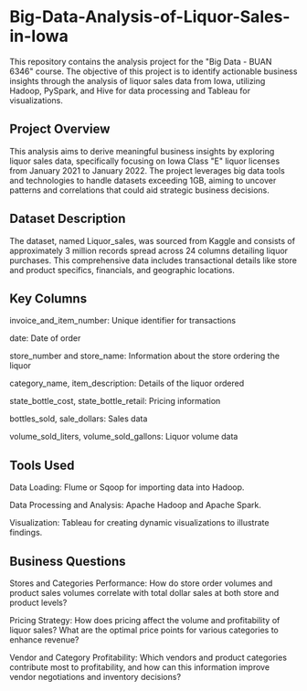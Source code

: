 # Big-Data-Analysis-of-Liquor-Sales-in-Iowa

This repository contains the analysis project for the "Big Data - BUAN 6346" course. The objective of this project is to identify actionable business insights through the analysis of liquor sales data from Iowa, utilizing Hadoop, PySpark, and Hive for data processing and Tableau for visualizations.

## Project Overview
This analysis aims to derive meaningful business insights by exploring liquor sales data, specifically focusing on Iowa Class "E" liquor licenses from January 2021 to January 2022. The project leverages big data tools and technologies to handle datasets exceeding 1GB, aiming to uncover patterns and correlations that could aid strategic business decisions.

## Dataset Description
The dataset, named Liquor_sales, was sourced from Kaggle and consists of approximately 3 million records spread across 24 columns detailing liquor purchases. This comprehensive data includes transactional details like store and product specifics, financials, and geographic locations.

## Key Columns
invoice_and_item_number: Unique identifier for transactions

date: Date of order

store_number and store_name: Information about the store ordering the liquor

category_name, item_description: Details of the liquor ordered

state_bottle_cost, state_bottle_retail: Pricing information

bottles_sold, sale_dollars: Sales data

volume_sold_liters, volume_sold_gallons: Liquor volume data

## Tools Used
Data Loading: Flume or Sqoop for importing data into Hadoop.

Data Processing and Analysis: Apache Hadoop and Apache Spark.

Visualization: Tableau for creating dynamic visualizations to illustrate findings.

## Business Questions
Stores and Categories Performance: How do store order volumes and product sales volumes correlate with total dollar sales at both store and product levels?

Pricing Strategy: How does pricing affect the volume and profitability of liquor sales? What are the optimal price points for various categories to enhance revenue?

Vendor and Category Profitability: Which vendors and product categories contribute most to profitability, and how can this information improve vendor negotiations and inventory decisions?
